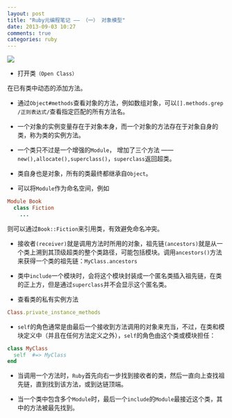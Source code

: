 ```yaml
---
layout: post
title: "Ruby元编程笔记 —— （一） 对象模型"
date: 2013-09-03 10:27
comments: true
categories: ruby
---
```

![](http://farm9.staticflickr.com/8465/8079198551_48f29d2544_c.jpg)

*  打开类`（Open Class）`

  在已有类中动态的添加方法。

* 通过`Object#methods`查看对象的方法，例如数组对象，可以`[].methods.grep /正则表达式/`查看指定匹配的所有方法名。

*  一个对象的实例变量存在于对象本身，而一个对象的方法存在于对象自身的类，称为类的实例方法。

<!-- more -->

*  一个类只不过是一个增强的`Module`， 增加了三个方法 —— `new(),allocate(),superclass()`，`superclass`返回超类。

*  类自身也是对象，所有的类最终都继承自`Object`。

*  可以将`Module`作为命名空间，例如
```ruby
Module Book
  class Fiction
    ...
```
则可以通过`Book::Fiction`来引用类，有效避免命名冲突。

*  接收者`(receiver)`就是调用方法时所用的对象，祖先链`(ancestors)`就是从一个类上溯到其顶级超类的整个类路径，可能包括模块。调用`ancestors()`方法来获得一个类的祖先链：`MyClass.ancestors`

*  类中`include`一个模块时，会将这个模块封装成一个匿名类插入祖先链，在类的正上方，但是通过`superclass`并不会显示这个匿名类。

*  查看类的私有实例方法
```ruby
Class.private_instance_methods
```

*  `self`的角色通常是由最后一个接收到方法调用的对象来充当，不过，在类和模块定义中（并且在任何方法定义之外），`self`的角色由这个类或模块担任：
```ruby
class MyClass
  self  #=> MyClass
end
```

* 当调用一个方法时，`Ruby`首先向右一步找到接收者的类，然后一直向上查找祖先链，直到找到该方法，或到达链顶端。

* 当一个类中包含多个`Module`时，最后一个`include`的`Module`最接近这个类，其中的方法被最先找到。